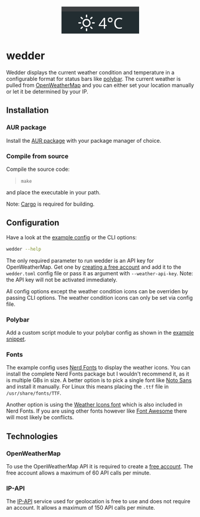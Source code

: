 <p align="center">
    <img src="img/conditions.gif"></img>
</p>

# wedder

Wedder displays the current weather condition and temperature in a configurable format for status bars like [polybar](https://github.com/jaagr/polybar).
The current weather is pulled from [OpenWeatherMap](https://openweathermap.org/) and you can either set your location manually or let it be determined by your IP.

## Installation

### AUR package

Install the [AUR package](https://aur.archlinux.org/packages/wedder-git/) with your package manager of choice.

### Compile from source

Compile the source code:

> `make`

and place the executable in your path.

Note: [Cargo](https://github.com/rust-lang/cargo/) is required for building.

## Configuration

Have a look at the [example config](example/wedder.toml) or the CLI options:
```bash
wedder --help
```

The only required parameter to run wedder is an API key for OpenWeatherMap.
Get one by [creating a free account](https://home.openweathermap.org/users/sign_up) and add it to the `wedder.toml` config file or pass it as argument with `--weather-api-key`.
Note: the API key will not be activated immediately.

All config options except the weather condition icons can be overriden by passing CLI options.
The weather condition icons can only be set via config file.

### Polybar

Add a custom script module to your polybar config as shown in the [example snippet](example/polybar).

### Fonts

The example config uses [Nerd Fonts](https://github.com/ryanoasis/nerd-fonts) to display the weather icons.
You can install the complete Nerd Fonts package but I wouldn't recommend it, as it is multiple GBs in size.
A better option is to pick a single font like [Noto Sans](https://github.com/ryanoasis/nerd-fonts/blob/master/patched-fonts/Noto/Sans/complete/Noto%20Sans%20Regular%20Nerd%20Font%20Complete.ttf) and install it manually.
For Linux this means placing the `.ttf` file in `/usr/share/fonts/TTF`.

Another option is using the [Weather Icons font](https://github.com/erikflowers/weather-icons) which is also included in Nerd Fonts.
If you are using other fonts however like [Font Awesome](https://github.com/FortAwesome/Font-Awesome) there will most likely be conflicts.

## Technologies

### OpenWeatherMap

To use the OpenWeatherMap API it is required to create a [free account](https://home.openweathermap.org/users/sign_up).
The free account allows a maximum of 60 API calls per minute.

### IP-API

The [IP-API](http://ip-api.com/) service used for geolocation is free to use and does not require an account.
It allows a maximum of 150 API calls per minute.
